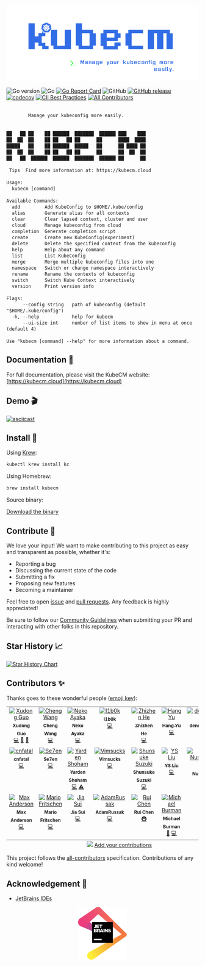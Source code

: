 <p align="center">
    <img src="docs/static/kubecm.png" title="KubeCM" alt="Kubecm" height="200" />
</p>

![Go version](https://img.shields.io/github/go-mod/go-version/sunny0826/kubecm)
![Go](https://github.com/sunny0826/kubecm/workflows/Go/badge.svg?branch=master)
[![Go Report Card](https://goreportcard.com/badge/github.com/sunny0826/kubecm)](https://goreportcard.com/report/github.com/sunny0826/kubecm)
![GitHub](https://img.shields.io/github/license/sunny0826/kubecm.svg)
[![GitHub release](https://img.shields.io/github/release/sunny0826/kubecm)](https://github.com/sunny0826/kubecm/releases)
[![codecov](https://codecov.io/gh/sunny0826/kubecm/branch/master/graph/badge.svg?token=KGTLBQ8HYZ)](https://codecov.io/gh/sunny0826/kubecm)
[![CII Best Practices](https://bestpractices.coreinfrastructure.org/projects/6065/badge)](https://bestpractices.coreinfrastructure.org/projects/6065)
[![All Contributors](https://img.shields.io/badge/all_contributors-18-orange.svg?style=flat-square)](#contributors-)

```text
                                                 
        Manage your kubeconfig more easily.        
                                                   

██   ██ ██    ██ ██████  ███████  ██████ ███    ███ 
██  ██  ██    ██ ██   ██ ██      ██      ████  ████ 
█████   ██    ██ ██████  █████   ██      ██ ████ ██ 
██  ██  ██    ██ ██   ██ ██      ██      ██  ██  ██ 
██   ██  ██████  ██████  ███████  ██████ ██      ██

 Tips  Find more information at: https://kubecm.cloud

Usage:
  kubecm [command]

Available Commands:
  add         Add KubeConfig to $HOME/.kube/config
  alias       Generate alias for all contexts
  clear       Clear lapsed context, cluster and user
  cloud       Manage kubeconfig from cloud
  completion  Generate completion script
  create      Create new KubeConfig(experiment)
  delete      Delete the specified context from the kubeconfig
  help        Help about any command
  list        List KubeConfig
  merge       Merge multiple kubeconfig files into one
  namespace   Switch or change namespace interactively
  rename      Rename the contexts of kubeconfig
  switch      Switch Kube Context interactively
  version     Print version info

Flags:
      --config string   path of kubeconfig (default "$HOME/.kube/config")
  -h, --help            help for kubecm
      --ui-size int     number of list items to show in menu at once (default 4)

Use "kubecm [command] --help" for more information about a command.
```

## Documentation 📃

For full documentation, please visit the KubeCM website: [https://kubecm.cloud](https://kubecm.cloud)

## Demo 🎬

[![asciicast](https://asciinema.org/a/389595.svg)](https://asciinema.org/a/389595)

## Install 🚀

Using [Krew](https://krew.sigs.k8s.io/):

```bash
kubectl krew install kc
```

Using Homebrew:

```bash
brew install kubecm
```

Source binary:

[Download the binary](https://github.com/sunny0826/kubecm/releases)

## Contribute 🤝

We love your input! We want to make contributing to this project as easy and transparent as possible, whether it's:

- Reporting a bug
- Discussing the current state of the code
- Submitting a fix
- Proposing new features
- Becoming a maintainer

Feel free to open [issue](https://github.com/sunny0826/kubecm/issues/new) and [pull requests](https://github.com/sunny0826/kubecm/pulls). Any feedback is highly appreciated!

Be sure to follow our [Community Guidelines](https://kubecm.cloud/en-us/contribute) when submitting your PR and interacting with other folks in this repository.

## Star History 📈

[![Star History Chart](https://api.star-history.com/svg?repos=sunny0826/kubecm&type=Date)](https://star-history.com/#sunny0826/kubecm)

## Contributors ✨

Thanks goes to these wonderful people ([emoji key](https://allcontributors.org/docs/en/emoji-key)):

<!-- ALL-CONTRIBUTORS-LIST:START - Do not remove or modify this section -->
<!-- prettier-ignore-start -->
<!-- markdownlint-disable -->
<table>
  <tbody>
    <tr>
      <td align="center" valign="top" width="14.28%"><a href="https://guoxudong.io/"><img src="https://avatars.githubusercontent.com/u/24563928?v=4?s=100" width="100px;" alt="Xudong Guo"/><br /><sub><b>Xudong Guo</b></sub></a><br /><a href="https://github.com/sunny0826/kubecm/commits?author=sunny0826" title="Code">💻</a> <a href="https://github.com/sunny0826/kubecm/commits?author=sunny0826" title="Documentation">📖</a> <a href="#maintenance-sunny0826" title="Maintenance">🚧</a></td>
      <td align="center" valign="top" width="14.28%"><a href="https://github.com/astraw99"><img src="https://avatars.githubusercontent.com/u/25424734?v=4?s=100" width="100px;" alt="Cheng Wang"/><br /><sub><b>Cheng Wang</b></sub></a><br /><a href="https://github.com/sunny0826/kubecm/commits?author=astraw99" title="Code">💻</a></td>
      <td align="center" valign="top" width="14.28%"><a href="https://nolebase.ayaka.io/"><img src="https://avatars.githubusercontent.com/u/11081491?v=4?s=100" width="100px;" alt="Neko Ayaka"/><br /><sub><b>Neko Ayaka</b></sub></a><br /><a href="https://github.com/sunny0826/kubecm/commits?author=nekomeowww" title="Code">💻</a></td>
      <td align="center" valign="top" width="14.28%"><a href="https://github.com/l1b0k"><img src="https://avatars.githubusercontent.com/u/4043362?v=4?s=100" width="100px;" alt="l1b0k"/><br /><sub><b>l1b0k</b></sub></a><br /><a href="https://github.com/sunny0826/kubecm/commits?author=l1b0k" title="Code">💻</a></td>
      <td align="center" valign="top" width="14.28%"><a href="https://t.me/littlepoint"><img src="https://avatars.githubusercontent.com/u/7611700?v=4?s=100" width="100px;" alt="Zhizhen He"/><br /><sub><b>Zhizhen He</b></sub></a><br /><a href="https://github.com/sunny0826/kubecm/commits?author=hezhizhen" title="Code">💻</a></td>
      <td align="center" valign="top" width="14.28%"><a href="https://github.com/futuretea"><img src="https://avatars.githubusercontent.com/u/15064560?v=4?s=100" width="100px;" alt="Hang Yu"/><br /><sub><b>Hang Yu</b></sub></a><br /><a href="https://github.com/sunny0826/kubecm/commits?author=futuretea" title="Code">💻</a></td>
      <td align="center" valign="top" width="14.28%"><a href="https://github.com/dennislapchenko"><img src="https://avatars.githubusercontent.com/u/17194644?v=4?s=100" width="100px;" alt="dennislapchenko"/><br /><sub><b>dennislapchenko</b></sub></a><br /><a href="https://github.com/sunny0826/kubecm/commits?author=dennislapchenko" title="Code">💻</a></td>
    </tr>
    <tr>
      <td align="center" valign="top" width="14.28%"><a href="https://github.com/cnfatal"><img src="https://avatars.githubusercontent.com/u/15731850?v=4?s=100" width="100px;" alt="cnfatal"/><br /><sub><b>cnfatal</b></sub></a><br /><a href="https://github.com/sunny0826/kubecm/commits?author=cnfatal" title="Code">💻</a></td>
      <td align="center" valign="top" width="14.28%"><a href="https://se7enshare.netlify.app/"><img src="https://avatars.githubusercontent.com/u/40051120?v=4?s=100" width="100px;" alt="Se7en"/><br /><sub><b>Se7en</b></sub></a><br /><a href="https://github.com/sunny0826/kubecm/commits?author=cr7258" title="Code">💻</a></td>
      <td align="center" valign="top" width="14.28%"><a href="https://github.com/yardenshoham"><img src="https://avatars.githubusercontent.com/u/20454870?v=4?s=100" width="100px;" alt="Yarden Shoham"/><br /><sub><b>Yarden Shoham</b></sub></a><br /><a href="https://github.com/sunny0826/kubecm/commits?author=yardenshoham" title="Code">💻</a> <a href="https://github.com/sunny0826/kubecm/commits?author=yardenshoham" title="Tests">⚠️</a></td>
      <td align="center" valign="top" width="14.28%"><a href="http://vimsucks.com/"><img src="https://avatars.githubusercontent.com/u/21141423?v=4?s=100" width="100px;" alt="Vimsucks"/><br /><sub><b>Vimsucks</b></sub></a><br /><a href="https://github.com/sunny0826/kubecm/commits?author=vimsucks" title="Code">💻</a></td>
      <td align="center" valign="top" width="14.28%"><a href="https://suzuki-shunsuke.github.io/profile/"><img src="https://avatars.githubusercontent.com/u/13323303?v=4?s=100" width="100px;" alt="Shunsuke Suzuki"/><br /><sub><b>Shunsuke Suzuki</b></sub></a><br /><a href="https://github.com/sunny0826/kubecm/commits?author=suzuki-shunsuke" title="Code">💻</a></td>
      <td align="center" valign="top" width="14.28%"><a href="https://seanly.opsbox.cloud/"><img src="https://avatars.githubusercontent.com/u/232069?v=4?s=100" width="100px;" alt="YS Liu"/><br /><sub><b>YS Liu</b></sub></a><br /><a href="https://github.com/sunny0826/kubecm/commits?author=seanly" title="Code">💻</a></td>
      <td align="center" valign="top" width="14.28%"><a href="https://guyzsarun.github.io/"><img src="https://avatars.githubusercontent.com/u/48861591?v=4?s=100" width="100px;" alt="Sarun Nuntaviriyakul"/><br /><sub><b>Sarun Nuntaviriyakul</b></sub></a><br /><a href="https://github.com/sunny0826/kubecm/commits?author=guyzsarun" title="Code">💻</a></td>
    </tr>
    <tr>
      <td align="center" valign="top" width="14.28%"><a href="https://github.com/MaxAnderson95"><img src="https://avatars.githubusercontent.com/u/11574185?v=4?s=100" width="100px;" alt="Max Anderson"/><br /><sub><b>Max Anderson</b></sub></a><br /><a href="https://github.com/sunny0826/kubecm/commits?author=MaxAnderson95" title="Code">💻</a></td>
      <td align="center" valign="top" width="14.28%"><a href="https://blog.fritschen.net/"><img src="https://avatars.githubusercontent.com/u/16899663?v=4?s=100" width="100px;" alt="Mario Fritschen"/><br /><sub><b>Mario Fritschen</b></sub></a><br /><a href="https://github.com/sunny0826/kubecm/commits?author=Mario-F" title="Code">💻</a></td>
      <td align="center" valign="top" width="14.28%"><a href="https://github.com/jsfaint"><img src="https://avatars.githubusercontent.com/u/571829?v=4?s=100" width="100px;" alt="Jia Sui"/><br /><sub><b>Jia Sui</b></sub></a><br /><a href="https://github.com/sunny0826/kubecm/commits?author=jsfaint" title="Code">💻</a></td>
      <td align="center" valign="top" width="14.28%"><a href="https://github.com/AdamRussak"><img src="https://avatars.githubusercontent.com/u/31593022?v=4?s=100" width="100px;" alt="AdamRussak"/><br /><sub><b>AdamRussak</b></sub></a><br /><a href="https://github.com/sunny0826/kubecm/commits?author=AdamRussak" title="Code">💻</a></td>
      <td align="center" valign="top" width="14.28%"><a href="http://chenrui.dev"><img src="https://avatars.githubusercontent.com/u/1580956?v=4?s=100" width="100px;" alt="Rui Chen"/><br /><sub><b>Rui Chen</b></sub></a><br /><a href="#infra-chenrui333" title="Infrastructure (Hosting, Build-Tools, etc)">🚇</a></td>
      <td align="center" valign="top" width="14.28%"><a href="https://github.com/burmanm"><img src="https://avatars.githubusercontent.com/u/562574?v=4?s=100" width="100px;" alt="Michael Burman"/><br /><sub><b>Michael Burman</b></sub></a><br /><a href="https://github.com/sunny0826/kubecm/issues?q=author%3Aburmanm" title="Bug reports">🐛</a> <a href="https://github.com/sunny0826/kubecm/commits?author=burmanm" title="Code">💻</a></td>
    </tr>
  </tbody>
  <tfoot>
    <tr>
      <td align="center" size="13px" colspan="7">
        <img src="https://raw.githubusercontent.com/all-contributors/all-contributors-cli/1b8533af435da9854653492b1327a23a4dbd0a10/assets/logo-small.svg">
          <a href="https://all-contributors.js.org/docs/en/bot/usage">Add your contributions</a>
        </img>
      </td>
    </tr>
  </tfoot>
</table>

<!-- markdownlint-restore -->
<!-- prettier-ignore-end -->

<!-- ALL-CONTRIBUTORS-LIST:END -->

This project follows the [all-contributors](https://github.com/all-contributors/all-contributors) specification. Contributions of any kind welcome!

## Acknowledgement 🍻

- [JetBrains IDEs](https://www.jetbrains.com/?from=kubecm)

<p align="center">
  <a href="https://www.jetbrains.com/?from=kubecm" title="前往官网了解JetBrains出品的IDEs">
    <img src="docs/static/jetbrains.svg" width="128" alt="JetBrains logo">
  </a>
</p>